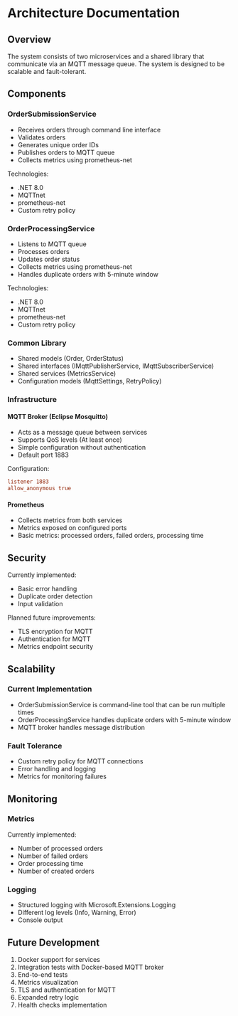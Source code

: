 # Architecture Documentation

## Overview

The system consists of two microservices and a shared library that communicate via an MQTT message queue. The system is designed to be scalable and fault-tolerant.

## Components

### OrderSubmissionService

- Receives orders through command line interface
- Validates orders
- Generates unique order IDs
- Publishes orders to MQTT queue
- Collects metrics using prometheus-net

Technologies:
- .NET 8.0
- MQTTnet
- prometheus-net
- Custom retry policy

### OrderProcessingService

- Listens to MQTT queue
- Processes orders
- Updates order status
- Collects metrics using prometheus-net
- Handles duplicate orders with 5-minute window

Technologies:
- .NET 8.0
- MQTTnet
- prometheus-net
- Custom retry policy

### Common Library

- Shared models (Order, OrderStatus)
- Shared interfaces (IMqttPublisherService, IMqttSubscriberService)
- Shared services (MetricsService)
- Configuration models (MqttSettings, RetryPolicy)

### Infrastructure

#### MQTT Broker (Eclipse Mosquitto)

- Acts as a message queue between services
- Supports QoS levels (At least once)
- Simple configuration without authentication
- Default port 1883

Configuration:
```conf
listener 1883
allow_anonymous true
```

#### Prometheus

- Collects metrics from both services
- Metrics exposed on configured ports
- Basic metrics: processed orders, failed orders, processing time

## Security

Currently implemented:
- Basic error handling
- Duplicate order detection
- Input validation

Planned future improvements:
- TLS encryption for MQTT
- Authentication for MQTT
- Metrics endpoint security

## Scalability

### Current Implementation

- OrderSubmissionService is command-line tool that can be run multiple times
- OrderProcessingService handles duplicate orders with 5-minute window
- MQTT broker handles message distribution

### Fault Tolerance

- Custom retry policy for MQTT connections
- Error handling and logging
- Metrics for monitoring failures

## Monitoring

### Metrics

Currently implemented:
- Number of processed orders
- Number of failed orders
- Order processing time
- Number of created orders

### Logging

- Structured logging with Microsoft.Extensions.Logging
- Different log levels (Info, Warning, Error)
- Console output

## Future Development

1. Docker support for services
2. Integration tests with Docker-based MQTT broker
3. End-to-end tests
4. Metrics visualization
5. TLS and authentication for MQTT
6. Expanded retry logic
7. Health checks implementation 